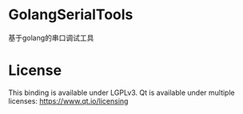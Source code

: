 # GolangSerialTools
基于golang的串口调试工具

# License
This binding is available under LGPLv3.
Qt is available under multiple licenses: https://www.qt.io/licensing
